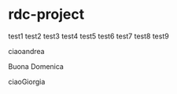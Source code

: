 # rdc-project

test1
test2
test3
test4
test5
test6
test7
test8
test9

ciaoandrea

Buona Domenica

ciaoGiorgia